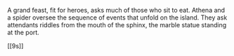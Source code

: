 A grand feast, fit for heroes, asks much of those who sit to eat. Athena and a spider oversee the sequence of events that unfold on the island. They ask attendants riddles from the mouth of the sphinx, the marble statue standing at the port.

[[9s]]


